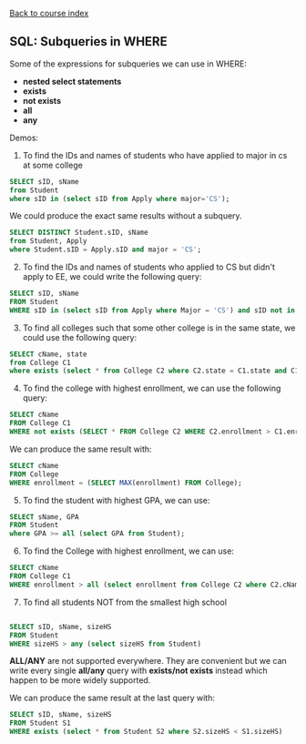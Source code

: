 [Back to course index](./index.md)

## SQL: Subqueries in WHERE

Some of the expressions for subqueries we can use in WHERE:

- **nested select statements**
- **exists**
- **not exists**
- **all**
- **any**

Demos:

1. To find the IDs and names of students who have applied to major in cs at some college

```SQL
SELECT sID, sName
from Student
where sID in (select sID from Apply where major='CS');
```

We could produce the exact same results without a subquery.

```SQL
SELECT DISTINCT Student.sID, sName
from Student, Apply
where Student.sID = Apply.sID and major = 'CS';
```

2. To find the IDs and names of students who applied to CS but didn't apply to EE, we could write the following query:

```SQL
SELECT sID, sName
FROM Student
WHERE sID in (select sID from Apply where Major = 'CS') and sID not in (select sID from Apply where major = 'EE')
```

3. To find all colleges such that some other college is in the same state, we could use the following query:

```SQL
SELECT cName, state
from College C1
where exists (select * from College C2 where C2.state = C1.state and C1.cName <> C2.cName);
```

4. To find the college with highest enrollment, we can use the following query:

```SQL
SELECT cName
FROM College C1
WHERE not exists (SELECT * FROM College C2 WHERE C2.enrollment > C1.enrollment);
```

We can produce the same result with:

```SQL
SELECT cName
FROM College
WHERE enrollment = (SELECT MAX(enrollment) FROM College);
```

5. To find the student with highest GPA, we can use:

```SQL
SELECT sName, GPA
FROM Student
where GPA >= all (select GPA from Student);
```

6. To find the College with highest enrollment, we can use:

```SQL
SELECT cName
FROM College C1
WHERE enrollment > all (select enrollment from College C2 where C2.cName <> C1.cName)
```

7. To find all students NOT from the smallest high school

```SQL

SELECT sID, sName, sizeHS
FROM Student
WHERE sizeHS > any (select sizeHS from Student)
```

**ALL/ANY** are not supported everywhere. They are convenient but we can write every single **all/any** query with **exists/not exists** instead which happen to be more widely supported.

We can produce the same result at the last query with:

```SQL
SELECT sID, sName, sizeHS
FROM Student S1
WHERE exists (select * from Student S2 where S2.sizeHS < S1.sizeHS)
```
